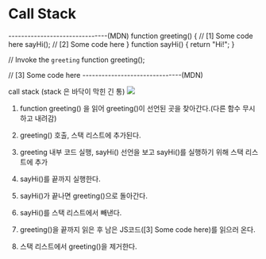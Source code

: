 # Call Stack
-------------------------------(MDN)
function greeting() {
   // [1] Some code here
   sayHi();
   // [2] Some code here
}
function sayHi() {
   return "Hi!";
}

// Invoke the `greeting` function
greeting();

// [3] Some code here
-------------------------------(MDN)

call stack (stack 은 바닥이 막힌 긴 통)
<img src="https://encrypted-tbn0.gstatic.com/images?q=tbn:ANd9GcSSml2s0BarfUbJtY9XRQDCFdVU_ULPWdgrkV1bmCGmsdiU4MP-FsDZ9EYvPHxtqQsJLsE&usqp=CAU">

1. function greeting() 을 읽어 greeting()이 선언된 곳을 찾아간다.(다른 함수 무시하고 내려감)

2. greeting() 호출, 스택 리스트에 추가된다.

3. greeting 내부 코드 실행, sayHi() 선언을 보고 sayHi()를 실행하기 위해 스택 리스트에 추가

4. sayHi()를 끝까지 실행한다.

5. sayHi()가 끝나면 greeting()으로 돌아간다.

6. sayHi()를 스택 리스트에서 빼낸다.

7. greeting()을 끝까지 읽은 후 남은 JS코드([3] Some code here)를 읽으러 온다.

8. 스택 리스트에서 greeting()을 제거한다.